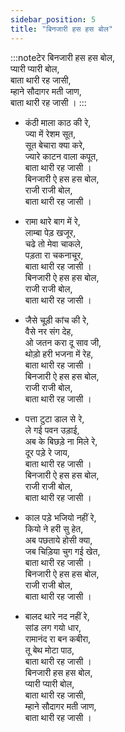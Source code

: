 ```yaml
---
sidebar_position: 5
title: "बिनजारी हस हस बोल"
---
```


:::noteटेर
बिनजारी हस हस बोल, <br/>
प्यारी प्यारी बोल,<br/>
बाता थारी रह जासी,<br/>
म्हाने सौदागर मती जाण,<br/>
बाता थारी रह जासी ।
:::

- कंठी माला काठ की रे,<br/>
  ज्या में रेशम सूत,<br/>
  सूत बेचारा क्या करे,<br/>
  ज्यारे काटन वाला कपूत,<br/>
  बाता थारी रह जासी ।<br/>
  बिनजारी ऐ हस हस बोल,<br/>
  राजी राजी बोल,<br/>
  बाता थारी रह जासी ।<br/>

- रामा थारे बाग में रे,<br/>
  लाम्बा पेड़ खजूर,<br/>
  चढे तो मेवा चाकले,<br/>
  पड़ता रा चकनाचूर,<br/>
  बाता थारी रह जासी ।<br/>
  बिनजारी ऐ हस हस बोल,<br/>
  राजी राजी बोल,<br/>
  बाता थारी रह जासी ।

- जैसे चूड़ी कांच की रे,<br/>
  वैसे नर संग देह,<br/>
  ओ जतन करा दू साव जी,<br/>
  थोड़ो हरी भजना में रेह,<br/>
  बाता थारी रह जासी ।<br/>
  बिनजारी ऐ हस हस बोल,<br/>
  राजी राजी बोल,<br/>
  बाता थारी रह जासी ।

- पत्ता टुटा डाल से रे, <br/>
  ले गई पवन उड़ाई,<br/>
  अब के बिछड़े ना मिले रे,<br/>
  दूर पड़े रे जाय,<br/>
  बाता थारी रह जासी ।<br/>
  बिनजारी ऐ हस हस बोल,<br/>
  राजी राजी बोल,<br/>
  बाता थारी रह जासी ।

- काल पड़े भजियो नहीं रे, <br/>
  कियो ने हरी सु हेत,<br/>
  अब पछताये होसी क्या,<br/>
  जब चिड़िया चुग गई खेत,<br/>
  बाता थारी रह जासी ।<br/>
  बिनजारी ऐ हस हस बोल,<br/>
  राजी राजी बोल,<br/>
  बाता थारी रह जासी ।

- बालद थारे नद नहीं रे,<br/>
  सांड लग गयो धार,<br/>
  रामानंद रा बन कबीरा,<br/>
  तू बेथ मोटा पाठ,<br/>
  बाता थारी रह जासी ।<br/>
  बिनजारी हस हस बोल,<br/>
  प्यारी प्यारी बोल,<br/>
  बाता थारी रह जासी,<br/>
  म्हाने सौदागर मती जाण,<br/>
  बाता थारी रह जासी ।
